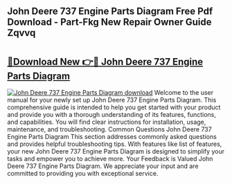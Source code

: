 ## John Deere 737 Engine Parts Diagram Free Pdf Download - Part-Fkg New Repair Owner Guide Zqvvq

# <h2><a href="http://dfo547.blite.top/?on=John+Deere+737+Engine+Parts+Diagram">🔗Download New 👉🔴 John Deere 737 Engine Parts Diagram</a></h2>

[![John Deere 737 Engine Parts Diagram download](https://i.imgur.com/lujVjoI.png)](http://dfo547.blite.top/?on=John+Deere+737+Engine+Parts+Diagram)
Welcome to the user manual for your newly set up John Deere 737 Engine Parts Diagram. This comprehensive guide is intended to help you get started with your product and provide you with a thorough understanding of its features, functions, and capabilities. You will find clear instructions for installation, usage, maintenance, and troubleshooting. Common Questions John Deere 737 Engine Parts Diagram This section addresses commonly asked questions and provides helpful troubleshooting tips. With features like list of features, your new John Deere 737 Engine Parts Diagram is designed to simplify your tasks and empower you to achieve more. Your Feedback is Valued John Deere 737 Engine Parts Diagram. We appreciate your input and are committed to providing you with exceptional service.
